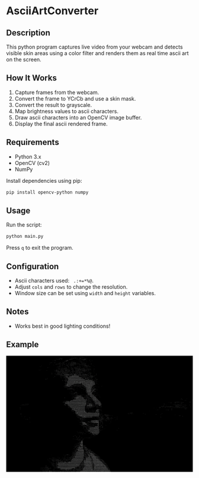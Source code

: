 # AsciiArtConverter

## Description

This python program captures live video from your webcam and detects visible skin areas using a color filter and renders them as real time ascii art on the screen.

## How It Works

1. Capture frames from the webcam.
2. Convert the frame to YCrCb and use a skin mask.
3. Convert the result to grayscale.
4. Map brightness values to ascii characters.
5. Draw ascii characters into an OpenCV image buffer.
6. Display the final ascii rendered frame.

## Requirements

- Python 3.x
- OpenCV (cv2)
- NumPy

Install dependencies using pip:

```bash
pip install opencv-python numpy
```

## Usage

Run the script:

```bash
python main.py
```

Press `q` to exit the program.

## Configuration

- Ascii characters used: ` .:+=*%@`.
- Adjust `cols` and `rows` to change the resolution.
- Window size can be set using `width` and `height` variables.

## Notes

- Works best in good lighting conditions!

## Example

![example](example.png)
